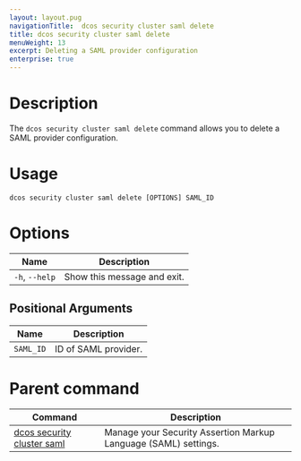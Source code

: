 ```yaml
---
layout: layout.pug
navigationTitle:  dcos security cluster saml delete
title: dcos security cluster saml delete
menuWeight: 13
excerpt: Deleting a SAML provider configuration
enterprise: true
---
```


# Description

The `dcos security cluster saml delete` command allows you to delete a SAML provider configuration.

# Usage

```
dcos security cluster saml delete [OPTIONS] SAML_ID
```


# Options

| Name | Description |
|-------------------|------------------|
| `-h`, `--help` |  Show this message and exit.|


## Positional Arguments

| Name | Description |
|--------|------------------|
| `SAML_ID` | ID of SAML provider. |


# Parent command

| Command | Description |
|---------|-------------|
| [dcos security cluster saml](/mesosphere/dcos/2.2/cli/command-reference/dcos-security/dcos-security-cluster/dcos-security-cluster-saml//) | Manage your Security Assertion Markup Language (SAML) settings. |
